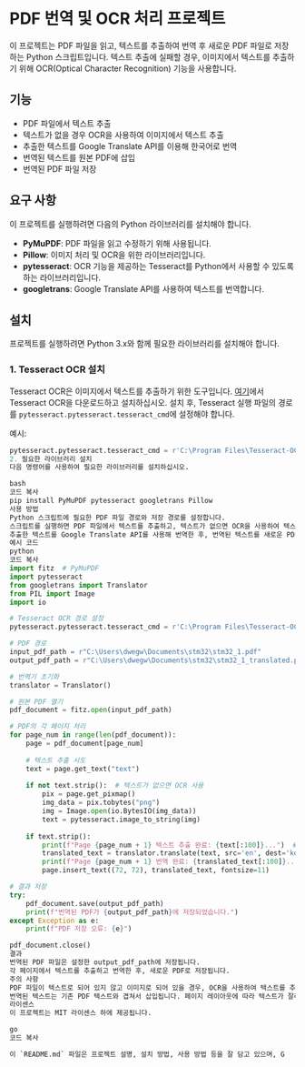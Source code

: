 # PDF 번역 및 OCR 처리 프로젝트

이 프로젝트는 PDF 파일을 읽고, 텍스트를 추출하여 번역 후 새로운 PDF 파일로 저장하는 Python 스크립트입니다. 텍스트 추출에 실패할 경우, 이미지에서 텍스트를 추출하기 위해 OCR(Optical Character Recognition) 기능을 사용합니다.

## 기능

- PDF 파일에서 텍스트 추출
- 텍스트가 없을 경우 OCR을 사용하여 이미지에서 텍스트 추출
- 추출한 텍스트를 Google Translate API를 이용해 한국어로 번역
- 번역된 텍스트를 원본 PDF에 삽입
- 번역된 PDF 파일 저장

## 요구 사항

이 프로젝트를 실행하려면 다음의 Python 라이브러리를 설치해야 합니다.

- **PyMuPDF**: PDF 파일을 읽고 수정하기 위해 사용됩니다.
- **Pillow**: 이미지 처리 및 OCR을 위한 라이브러리입니다.
- **pytesseract**: OCR 기능을 제공하는 Tesseract를 Python에서 사용할 수 있도록 하는 라이브러리입니다.
- **googletrans**: Google Translate API를 사용하여 텍스트를 번역합니다.

## 설치

프로젝트를 실행하려면 Python 3.x와 함께 필요한 라이브러리를 설치해야 합니다.

### 1. Tesseract OCR 설치

Tesseract OCR은 이미지에서 텍스트를 추출하기 위한 도구입니다. [여기](https://github.com/tesseract-ocr/tesseract)에서 Tesseract OCR을 다운로드하고 설치하십시오. 설치 후, Tesseract 실행 파일의 경로를 `pytesseract.pytesseract.tesseract_cmd`에 설정해야 합니다.

예시:
```python
pytesseract.pytesseract.tesseract_cmd = r'C:\Program Files\Tesseract-OCR\tesseract.exe'
2. 필요한 라이브러리 설치
다음 명령어를 사용하여 필요한 라이브러리를 설치하십시오.

bash
코드 복사
pip install PyMuPDF pytesseract googletrans Pillow
사용 방법
Python 스크립트에 필요한 PDF 파일 경로와 저장 경로를 설정합니다.
스크립트를 실행하면 PDF 파일에서 텍스트를 추출하고, 텍스트가 없으면 OCR을 사용하여 텍스트를 추출합니다.
추출한 텍스트를 Google Translate API를 사용해 번역한 후, 번역된 텍스트를 새로운 PDF로 저장합니다.
예시 코드
python
코드 복사
import fitz  # PyMuPDF
import pytesseract
from googletrans import Translator
from PIL import Image
import io

# Tesseract OCR 경로 설정
pytesseract.pytesseract.tesseract_cmd = r'C:\Program Files\Tesseract-OCR\tesseract.exe'

# PDF 경로
input_pdf_path = r"C:\Users\dwegw\Documents\stm32\stm32_1.pdf"
output_pdf_path = r"C:\Users\dwegw\Documents\stm32\stm32_1_translated.pdf"

# 번역기 초기화
translator = Translator()

# 원본 PDF 열기
pdf_document = fitz.open(input_pdf_path)

# PDF의 각 페이지 처리
for page_num in range(len(pdf_document)):
    page = pdf_document[page_num]
    
    # 텍스트 추출 시도
    text = page.get_text("text")
    
    if not text.strip():  # 텍스트가 없으면 OCR 사용
        pix = page.get_pixmap()
        img_data = pix.tobytes("png")
        img = Image.open(io.BytesIO(img_data))
        text = pytesseract.image_to_string(img)
    
    if text.strip():
        print(f"Page {page_num + 1} 텍스트 추출 완료: {text[:100]}...")  # 텍스트 확인용 로그
        translated_text = translator.translate(text, src='en', dest='ko').text
        print(f"Page {page_num + 1} 번역 완료: {translated_text[:100]}...")  # 번역 텍스트 확인용 로그
        page.insert_text((72, 72), translated_text, fontsize=11)

# 결과 저장
try:
    pdf_document.save(output_pdf_path)
    print(f"번역된 PDF가 {output_pdf_path}에 저장되었습니다.")
except Exception as e:
    print(f"PDF 저장 오류: {e}")

pdf_document.close()
결과
번역된 PDF 파일은 설정한 output_pdf_path에 저장됩니다.
각 페이지에서 텍스트를 추출하고 번역한 후, 새로운 PDF로 저장됩니다.
주의 사항
PDF 파일이 텍스트로 되어 있지 않고 이미지로 되어 있을 경우, OCR을 사용하여 텍스트를 추출합니다. 이 경우 OCR의 정확도는 이미지의 품질에 따라 달라질 수 있습니다.
번역된 텍스트는 기존 PDF 텍스트와 겹쳐서 삽입됩니다. 페이지 레이아웃에 따라 텍스트가 잘리거나 위치가 이상할 수 있습니다. 이를 개선하려면 텍스트 크기 및 위치 조정을 추가해야 할 수 있습니다.
라이센스
이 프로젝트는 MIT 라이센스 하에 제공됩니다.

go
코드 복사

이 `README.md` 파일은 프로젝트 설명, 설치 방법, 사용 방법 등을 잘 담고 있으며, G
